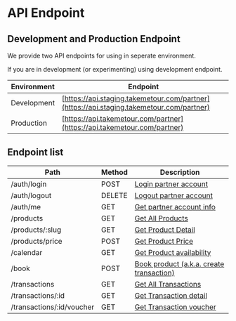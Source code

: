 
# API Endpoint

## Development and Production Endpoint

We provide two API endpoints for using in seperate environment.

If you are in development (or experimenting) using development endpoint.

Environment | Endpoint
---------  | -----------
Development | [https://api.staging.takemetour.com/partner](https://api.staging.takemetour.com/partner)
Production | [https://api.takemetour.com/partner](https://api.takemetour.com/partner)

## Endpoint list

Path | Method | Description
---------  | ----------- | ------------
/auth/login | POST | [Login partner account](#login)
/auth/logout | DELETE | [Logout partner account](#logout)
/auth/me | GET | [Get partner account info](#user-info)
/products | GET | [Get All Products](#get-all-products)
/products/:slug | GET | [Get Product Detail](#get-product-detail)
/products/price | POST | [Get Product Price](#get-product-price)
/calendar | GET | [Get Product availability](#availability)
/book | POST | [Book product (a.k.a. create transaction)](#book-product)
/transactions | GET | [Get All Transactions](#get-all-transactions)
/transactions/:id | GET | [Get Transaction detail](#transaction-detail)
/transactions/:id/voucher | GET | [Get Transaction voucher](#voucher)
